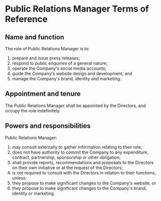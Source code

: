 # Public Relations Manager Terms of Reference

## Name and function

The role of Public Relations Manager is to:

1. prepare and issue press releases;
2. respond to public enquiries of a general nature;
3. operate the Company's social media accounts;
4. guide the Company's website design and development; and
5. manage the Company's brand, identity and marketing.

## Appointment and tenure

The Public Relations Manager shall be appointed by the Directors, and occupy the role indefinitely.

## Powers and responsibilities

Public Relations Manager:

1. may consult externally to gather information relating to their role;
2. does not have authority to commit the Company to any expenditure, contract, partnership, sponsorship or other obligation;
3. shall provide reports, recommendations and proposals to the Directors on their own initiative or at the request of the Directors;
4. is not required to consult with the Directors in relation to their functions, unless:
  1. they propose to make significant changes to the Company's website; or
  2. they propose to make significant changes to the Company's brand, identity or marketing.
